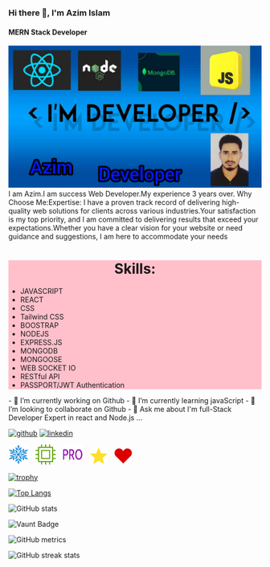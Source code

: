 ### Hi there 👋, I'm Azim Islam
#### MERN Stack Developer
<img src="/github.jpg" alt="photos" />
I am Azim.I am success Web Developer.My experience 3 years over. Why Choose Me:Expertise: I have a proven track record of delivering high-quality web solutions for clients across various industries.Your satisfaction is my top priority, and I am committed to delivering results that exceed your expectations.Whether you have a clear vision for your website or need guidance and suggestions, I am here to accommodate your needs
<div style="background:pink;">
<h1 style="text-align:center;">Skills: </h1>
<ul>
<li>JAVASCRIPT</li>
<li>REACT</li>
<li>CSS</li>
<li>Tailwind CSS</li>
<li>BOOSTRAP</li>
<li>NODEJS</li>
<li>EXPRESS.JS</li>
<li>MONGODB</li>
<li>MONGOOSE</li>
<li>WEB SOCKET IO</li>
<li>RESTful API</li>
<li>PASSPORT/JWT Authentication </li>
</ul>
</div>
- 🔭 I’m currently working on Github 
- 🌱 I’m currently learning javaScript 
- 👯 I’m looking to collaborate on Github 
- 💬 Ask me about I'm full-Stack Developer Expert in react and Node.js ... 


[<img src='https://cdn.jsdelivr.net/npm/simple-icons@3.0.1/icons/github.svg' alt='github' height='40'>](https://github.com/azim-mia)  [<img src='https://cdn.jsdelivr.net/npm/simple-icons@3.0.1/icons/linkedin.svg' alt='linkedin' height='40'>](https://www.linkedin.com/in/https://www.linkedin.com/in/azim703?utm_source=share&utm_campaign=share_via&utm_content=profile&utm_medium=android_app/)  

<a href='https://archiveprogram.github.com/'><img src='https://raw.githubusercontent.com/acervenky/animated-github-badges/master/assets/acbadge.gif' width='40' height='40'></a> <a href='https://docs.github.com/en/developers'><img src='https://raw.githubusercontent.com/acervenky/animated-github-badges/master/assets/devbadge.gif' width='40' height='40'></a> <a href='https://github.com/pricing'><img src='https://raw.githubusercontent.com/acervenky/animated-github-badges/master/assets/pro.gif' width='40' height='40'></a> <a href='https://stars.github.com/'><img src='https://raw.githubusercontent.com/acervenky/animated-github-badges/master/assets/starbadge.gif' width='35' height='35'></a> <a href='https://docs.github.com/en/github/supporting-the-open-source-community-with-github-sponsors'><img src='https://raw.githubusercontent.com/acervenky/animated-github-badges/master/assets/sponsorbadge.gif' width='35' height='35'></a> 

[![trophy](https://github-profile-trophy.vercel.app/?username=azim-mia)](https://github.com/ryo-ma/github-profile-trophy)

[![Top Langs](https://github-readme-stats.vercel.app/api/top-langs/?username=azim-mia)](https://github.com/anuraghazra/github-readme-stats)

![GitHub stats](https://github-readme-stats.vercel.app/api?username=azim-mia&show_icons=true&count_private=true)  

![Vaunt Badge](https://api.vaunt.dev/v1/github/entities/azim-mia/contributions?format=svg&private=true)  

![GitHub metrics](https://metrics.lecoq.io/azim-mia)  

![GitHub streak stats](https://streak-stats.demolab.com/?user=azim-mia)  

